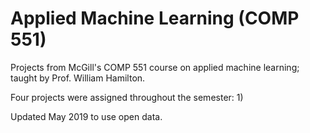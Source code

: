 # Applied Machine Learning (COMP 551)
Projects from McGill's COMP 551 course on applied machine learning; taught by Prof. William Hamilton. 


Four projects were assigned throughout the semester: 1) 


Updated May 2019 to use open data. 
